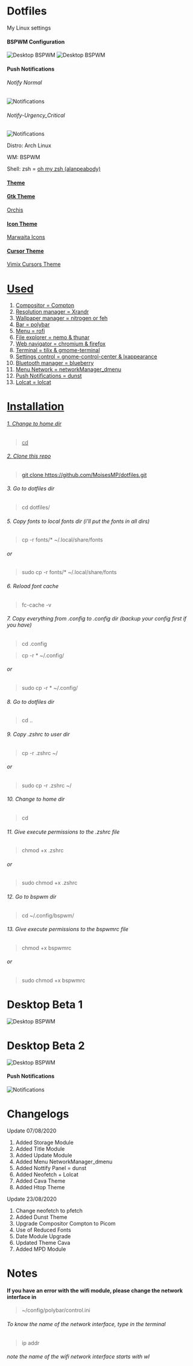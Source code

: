 # Dotfiles
My Linux settings

#### BSPWM Configuration

![Desktop BSPWM](https://raw.githubusercontent.com/MoisesMP/dotfiles/master/Desktop3.png)
![Desktop BSPWM](https://raw.githubusercontent.com/MoisesMP/dotfiles/master/nemo.png)

#### Push Notifications
###### Notify Normal
![Notifications](https://raw.githubusercontent.com/MoisesMP/dotfiles/master/Notify-Normal.png)
###### Notify-Urgency_Critical
![Notifications](https://raw.githubusercontent.com/MoisesMP/dotfiles/master/Notify-Urgency_Critical.png)

Distro: Arch Linux

WM: BSPWM

Shell: zsh = <a href="https://github.com/ohmyzsh/ohmyzsh"> oh my zsh (alanpeabody)

#### Theme

#### Gtk Theme
 <a href="https://www.gnome-look.org/p/1357889/">Orchis
  
#### Icon Theme
 <a href="https://www.gnome-look.org/p/1270110/">Marwaita Icons
   
#### Cursor Theme
   <a href="https://www.gnome-look.org/p/1358330/">Vimix Cursors Theme


# Used

1. Compositor = Compton
2. Resolution manager = Xrandr
3. Wallpaper manager = nitrogen or feh
4. Bar = polybar
5. Menu = rofi
6. File explorer = nemo & thunar
7. Web navigator =  chromium & firefox
8. Terminal = tilix & gmome-terminal
9. Settings control = gnome-control-center & lxappearance
10. Bluetooth manager = blueberry
11. Menu Network = networkManager_dmenu
12. Push Notifications = dunst
13. Lolcat = lolcat

# Installation

###### 1. Change to home dir
> cd

###### 2. Clone this repo
> git clone https://github.com/MoisesMP/dotfiles.git

###### 3. Go to dotfiles dir
> cd dotfiles/

###### 5. Copy fonts to local fonts dir (i'll put the fonts in all dirs)
> cp -r fonts/* ~/.local/share/fonts

###### or

> sudo cp -r fonts/* ~/.local/share/fonts

###### 6. Reload font cache
> fc-cache -v

###### 7. Copy everything from .config  to .config dir (backup your config first if you have)
> cd .config


> cp -r * ~/.config/

###### or 

> sudo cp -r * ~/.config/

###### 8. Go to dotfiles dir
> cd ..

###### 9. Copy .zshrc to user dir
> cp -r .zshrc ~/

###### or
> sudo cp -r .zshrc ~/ 

###### 10. Change to home dir
> cd

###### 11. Give execute permissions to the .zshrc file
> chmod +x .zshrc

###### or
> sudo chmod +x .zshrc

###### 12. Go to bspwm dir
> cd ~/.config/bspwm/


###### 13. Give execute permissions to the bspwmrc file
> chmod +x bspwmrc

###### or
> sudo chmod +x bspwmrc

# Desktop Beta 1

![Desktop BSPWM](https://raw.githubusercontent.com/MoisesMP/dotfiles/master/Desktop.png)

# Desktop Beta 2

![Desktop BSPWM](https://raw.githubusercontent.com/MoisesMP/dotfiles/master/DesktopB2.png)

#### Push Notifications 
![Notifications](https://raw.githubusercontent.com/MoisesMP/dotfiles/master/Nottify.png)

# Changelogs

Update 07/08/2020

1. Added Storage Module 
2. Added Title Module
3. Added Update Module
4. Added Menu NetworkManager_dmenu
5. Added Nottify Panel = dunst
6. Added Neofetch + Lolcat
7. Added Cava Theme
8. Added Htop Theme

Update 23/08/2020

1. Change neofetch to pfetch
2. Added Dunst Theme
3. Upgrade Compositor Compton to Picom
4. Use of Reduced Fonts
5. Date Module Upgrade 
6. Updated Theme Cava
7. Added MPD Module

# Notes

#### If you have an error with the wifi module, please change the network interface in

> ~/config/polybar/control.ini

###### To know the name of the network interface, type in the terminal

> ip addr

###### note the name of the wifi network interface starts with wl

